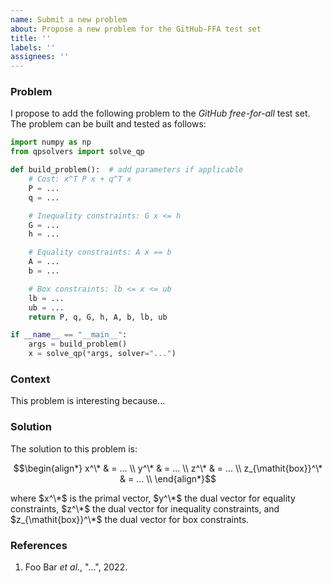 ```yaml
---
name: Submit a new problem
about: Propose a new problem for the GitHub-FFA test set
title: ''
labels: ''
assignees: ''
---
```


### Problem

I propose to add the following problem to the *GitHub free-for-all* test set. The problem can be built and tested as follows:

```python
import numpy as np
from qpsolvers import solve_qp

def build_problem():  # add parameters if applicable
    # Cost: x^T P x + q^T x
    P = ...
    q = ...

    # Inequality constraints: G x <= h
    G = ...
    h = ...

    # Equality constraints: A x == b
    A = ...
    b = ...

    # Box constraints: lb <= x <= ub
    lb = ...
    ub = ...
    return P, q, G, h, A, b, lb, ub

if __name__ == "__main__":
    args = build_problem()
    x = solve_qp(*args, solver="...")
```

### Context

<!--
    Context around this problem: how did it arise? Why is it interesting to add
    it to the benchmark?
-->

This problem is interesting because...

### Solution

<!--
    If you know a formula for the solution of the problem, you can write it
    down here. This is not a requirement but it can help us debug solver
    outputs later on.
-->

The solution to this problem is:

```math
\begin{align*}
x^\* & = ... \\
y^\* & = ... \\
z^\* & = ... \\
z_{\mathit{box}}^\* & = ... \\
\end{align*}
```

where $x^\*$ is the primal vector, $y^\*$ the dual vector for equality constraints, $z^\*$ the dual vector for inequality constraints, and $z_{\mathit{box}}^\*$ the dual vector for box constraints.

### References

<!--
    If the problem arose in a specific context, such as an engineering problem
    or a research paper, put the relevant references here.
-->

1. Foo Bar *et al.*, "...", 2022.
